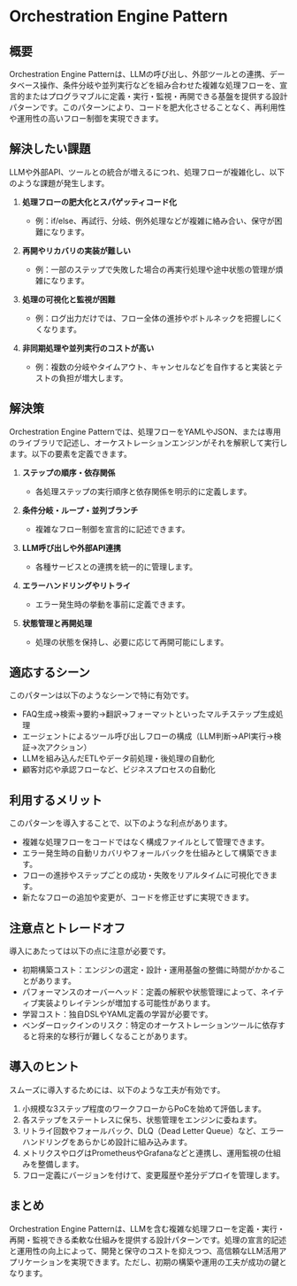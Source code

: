 # Orchestration Engine Pattern

## 概要

Orchestration Engine Patternは、LLMの呼び出し、外部ツールとの連携、データベース操作、条件分岐や並列実行などを組み合わせた複雑な処理フローを、宣言的またはプログラマブルに定義・実行・監視・再開できる基盤を提供する設計パターンです。このパターンにより、コードを肥大化させることなく、再利用性や運用性の高いフロー制御を実現できます。

## 解決したい課題

LLMや外部API、ツールとの統合が増えるにつれ、処理フローが複雑化し、以下のような課題が発生します。

1. **処理フローの肥大化とスパゲッティコード化**
   - 例：if/else、再試行、分岐、例外処理などが複雑に絡み合い、保守が困難になります。

2. **再開やリカバリの実装が難しい**
   - 例：一部のステップで失敗した場合の再実行処理や途中状態の管理が煩雑になります。

3. **処理の可視化と監視が困難**
   - 例：ログ出力だけでは、フロー全体の進捗やボトルネックを把握しにくくなります。

4. **非同期処理や並列実行のコストが高い**
   - 例：複数の分岐やタイムアウト、キャンセルなどを自作すると実装とテストの負担が増大します。

## 解決策

Orchestration Engine Patternでは、処理フローをYAMLやJSON、または専用のライブラリで記述し、オーケストレーションエンジンがそれを解釈して実行します。以下の要素を定義できます。

1. **ステップの順序・依存関係**
   - 各処理ステップの実行順序と依存関係を明示的に定義します。

2. **条件分岐・ループ・並列ブランチ**
   - 複雑なフロー制御を宣言的に記述できます。

3. **LLM呼び出しや外部API連携**
   - 各種サービスとの連携を統一的に管理します。

4. **エラーハンドリングやリトライ**
   - エラー発生時の挙動を事前に定義できます。

5. **状態管理と再開処理**
   - 処理の状態を保持し、必要に応じて再開可能にします。

## 適応するシーン

このパターンは以下のようなシーンで特に有効です。

- FAQ生成→検索→要約→翻訳→フォーマットといったマルチステップ生成処理
- エージェントによるツール呼び出しフローの構成（LLM判断→API実行→検証→次アクション）
- LLMを組み込んだETLやデータ前処理・後処理の自動化
- 顧客対応や承認フローなど、ビジネスプロセスの自動化

## 利用するメリット

このパターンを導入することで、以下のような利点があります。

- 複雑な処理フローをコードではなく構成ファイルとして管理できます。
- エラー発生時の自動リカバリやフォールバックを仕組みとして構築できます。
- フローの進捗やステップごとの成功・失敗をリアルタイムに可視化できます。
- 新たなフローの追加や変更が、コードを修正せずに実現できます。

## 注意点とトレードオフ

導入にあたっては以下の点に注意が必要です。

- 初期構築コスト：エンジンの選定・設計・運用基盤の整備に時間がかかることがあります。
- パフォーマンスのオーバーヘッド：定義の解釈や状態管理によって、ネイティブ実装よりレイテンシが増加する可能性があります。
- 学習コスト：独自DSLやYAML定義の学習が必要です。
- ベンダーロックインのリスク：特定のオーケストレーションツールに依存すると将来的な移行が難しくなることがあります。

## 導入のヒント

スムーズに導入するためには、以下のような工夫が有効です。

1. 小規模な3ステップ程度のワークフローからPoCを始めて評価します。
2. 各ステップをステートレスに保ち、状態管理をエンジンに委ねます。
3. リトライ回数やフォールバック、DLQ（Dead Letter Queue）など、エラーハンドリングをあらかじめ設計に組み込みます。
4. メトリクスやログはPrometheusやGrafanaなどと連携し、運用監視の仕組みを整備します。
5. フロー定義にバージョンを付けて、変更履歴や差分デプロイを管理します。

## まとめ

Orchestration Engine Patternは、LLMを含む複雑な処理フローを定義・実行・再開・監視できる柔軟な仕組みを提供する設計パターンです。処理の宣言的記述と運用性の向上によって、開発と保守のコストを抑えつつ、高信頼なLLM活用アプリケーションを実現できます。ただし、初期の構築や運用の工夫が成功の鍵となります。
